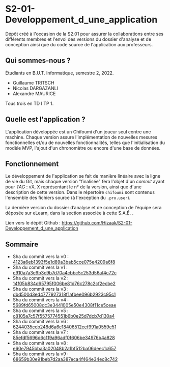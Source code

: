 # S2-01-Developpement_d_une_application
Dépôt créé à l'occasion de la S2.01 pour assurer la collaborations entre ses différents membres et l'envoi des versions du dossier d'analyse et de conception ainsi que du code source de l'application aux professeurs.

## Qui sommes-nous ?

Étudiants en B.U.T. Informatique, semestre 2, 2022.

- Guillaume TRITSCH
- Nicolas DARGAZANLI
- Alexandre MAURICE

Tous trois en TD I TP 1.

## Quelle est l'application ?

L'application développée est un Chifoumi d'un joueur seul contre une machine. Chaque version assure l'implémentation de nouvelles mesures fonctionnelles et/ou de nouvelles fonctionnalités, telles que l'initialisation du modèle MVP, l'ajout d'un chronomètre ou encore d'une base de données.

## Fonctionnement

Le développement de l'application se fait de manière linéaire avec la ligne de vie du Git, mais chaque version "finalisée" fera l'objet d'un *commit* ayant pour *TAG* : 
vX, X représentant le n° de la version, ainsi que d'une description de cette version.
 Dans le répertoire ```chifoumi``` sont contenus l'ensemble des fichiers source (à l'exception du ``.pro.user``).
 
La dernière version du dossier d’analyse et de conception de l’équipe sera déposée sur eLearn, dans la section associée à cette S.A.É. .

Lien vers le dépôt Github : https://github.com/Hizaak/S2-01-Developpement_d_une_application

## Sommaire
- Sha du commit vers la v0 : [4123a6eb1393f5e1d89a3bab5cce075e4209a6f8](https://github.com/Hizaak/S2-01-Developpement_d_une_application/commit/4123a6eb1393f5e1d89a3bab5cce075e4209a6f8)
- Sha du commit vers la v1 : [e910a7a3e9b3c9b7d70a4cbbc5c253d56af4c72c](https://github.com/Hizaak/S2-01-Developpement_d_une_application/commit/e910a7a3e9b3c9b7d70a4cbbc5c253d56af4c72c)
- Sha du commit vers la v2 : [14f05b834d65795f006be81d76c278c2cf2ecbe2](https://github.com/Hizaak/S2-01-Developpement_d_une_application/commit/14f05b834d65795f006be81d76c278c2cf2ecbe2)
- Sha du commit vers la v3 : [dbd500d3ed4777927318f1afbee096b2923c95c1](https://github.com/Hizaak/S2-01-Developpement_d_une_application/commit/dbd500d3ed4777927318f1afbee096b2923c95c1)
- Sha du commit vers la v4 : [5689fd65008dc3e3441005e50e4308f11ce5ceae](https://github.com/Hizaak/S2-01-Developpement_d_une_application/commit/5689fd65008dc3e3441005e50e4308f11ce5ceae)
- Sha du commit vers la v5 : [c8105a7c57f5575774551b6b0e25d7dcb7d130a4](https://github.com/Hizaak/S2-01-Developpement_d_une_application/commit/c8105a7c57f5575774551b6b0e25d7dcb7d130a4)
- Sha du commit vers la v6 : [6244035ccb248d6a6c18406512cef991a0559e51](https://github.com/Hizaak/S2-01-Developpement_d_une_application/commit/6244035ccb248d6a6c18406512cef991a0559e51)
- Sha du commit vers la v7 : [85efdf5696d6c119a96adf0f606be34976b4a828](https://github.com/Hizaak/S2-01-Developpement_d_une_application/commit/85efdf5696d6c119a96adf0f606be34976b4a828)
- Sha du commit vers la v8 : [e60e7945bba3a02048b2a1bf512ba06deec1c657](https://github.com/Hizaak/S2-01-Developpement_d_une_application/commit/e60e7945bba3a02048b2a1bf512ba06deec1c657)
- Sha du commit vers la v9 : [68659b30e91beb7d2aa387eca4f464e34ec8c742](https://github.com/Hizaak/S2-01-Developpement_d_une_application/commit/68659b30e91beb7d2aa387eca4f464e34ec8c742)
